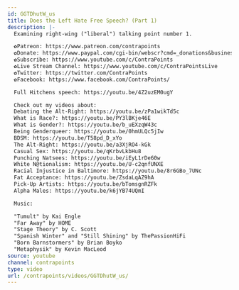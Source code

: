 ```yaml
---
id: GGTDhutW_us
title: Does the Left Hate Free Speech? (Part 1)
description: |-
  Examining right-wing ("liberal") talking point number 1.

  ✿Patreon: https://www.patreon.com/contrapoints
  ✿Donate: https://www.paypal.com/cgi-bin/webscr?cmd=_donations&business=QAXL4AUZAQY7C&lc=US&item_name=ContraPoints&currency_code=USD&bn=PP%2dDonationsBF%3abtn_donateCC_LG%2egif%3aNonHosted
  ✿Subscribe: https://www.youtube.com/c/ContraPoints
  ✿Live Stream Channel: https://www.youtube.com/c/ContraPointsLive
  ✿Twitter: https://twitter.com/ContraPoints
  ✿Facebook: https://www.facebook.com/ContraPoints/

  Full Hitchens speech: https://youtu.be/4Z2uzEM0ugY

  Check out my videos about:
  Debating the Alt-Right: https://youtu.be/zPa1wikTd5c
  What is Race?: https://youtu.be/PY3lBKje46E
  What is Gender?: https://youtu.be/b_uEXzqW43c
  Being Genderqueer: https://youtu.be/0hmULQc5jIw
  BDSM: https://youtu.be/T58pd_D_xYo
  The Alt-Right: https://youtu.be/a3XjRO4-kGk
  Casual Sex: https://youtu.be/qKrbvLkbHu8
  Punching Natsees: https://youtu.be/iEyL1rDe60w
  White N@tionalism: https://youtu.be/U-c2qnfUNXE
  Racial Injustice in Baltimore: https://youtu.be/8r6GBo_7UNc
  Fat Acceptance: https://youtu.be/ZsdaLqAZ9hA
  Pick-Up Artists: https://youtu.be/bTomsgnRZFk
  Alpha Males: https://youtu.be/k6jYB74UQmI

  Music:

  "Tumult" by Kai Engle
  "Far Away" by HOME
  "Stage Theory" by C. Scott
  "Spanish Winter" and "Still Shining" by ThePassionHiFi
  "Born Barnstormers" by Brian Boyko
  "Metaphysik" by Kevin MacLeod
source: youtube
channel: contrapoints
type: video
url: /contrapoints/videos/GGTDhutW_us/
---
```

